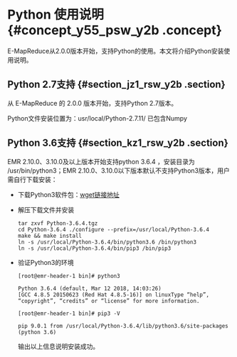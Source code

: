 # Python 使用说明 {#concept_y55_psw_y2b .concept}

E-MapReduce从2.0.0版本开始，支持Python的使用。本文将介绍Python安装使用说明。

## Python 2.7支持 {#section_jz1_rsw_y2b .section}

从 E-MapReduce 的 2.0.0 版本开始，支持Python 2.7版本。

Python文件安装位置为：usr/local/Python-2.7.11/ 已包含Numpy

## Python 3.6支持 {#section_kz1_rsw_y2b .section}

EMR 2.10.0、3.10.0及以上版本开始支持python 3.6.4 ，安装目录为 /usr/bin/python3；EMR 2.10.0、3.10.0以下版本默认不支持Python3版本，用户需自行下载安装：

-   下载Python3软件包：[wget链接地址](https://www.python.org/ftp/python/3.6.4/Python-3.6.4.tgz)
-   解压下载文件并安装

    ```
    tar zxvf Python-3.6.4.tgz
    cd Python-3.6.4 ./configure --prefix=/usr/local/Python-3.6.4
    make && make install
    ln -s /usr/local/Python-3.6.4/bin/python3.6 /bin/python3
    ln -s /usr/local/Python-3.6.4/bin/pip3 /bin/pip3
    ```

-   验证Python3的环境

    ```
    [root@emr-header-1 bin]# python3
    ```

    ```
    Python 3.6.4 (default, Mar 12 2018, 14:03:26)
    [GCC 4.8.5 20150623 (Red Hat 4.8.5-16)] on linuxType “help”, “copyright”, “credits” or “license” for more information.
    
    ```

    ```
    [root@emr-header-1 bin]# pip3 -V
    ```

    ```
    pip 9.0.1 from /usr/local/Python-3.6.4/lib/python3.6/site-packages (python 3.6)
    ```

    输出以上信息说明安装成功。



